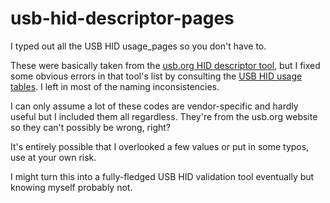 # usb-hid-descriptor-pages

I typed out all the USB HID usage_pages so you don't have to.

These were basically taken from the [usb.org HID descriptor tool](https://www.usb.org/document-library/hid-descriptor-tool), but I fixed some obvious errors in that tool's list by consulting the [USB HID usage tables](https://www.usb.org/sites/default/files/hut1_13.pdf). I left in most of the naming inconsistencies.

I can only assume a lot of these codes are vendor-specific and hardly useful but I included them all regardless. They're from the usb.org website so they can't possibly be wrong, right?

It's entirely possible that I overlooked a few values or put in some typos, use at your own risk.

I might turn this into a fully-fledged USB HID validation tool eventually but knowing myself probably not.
